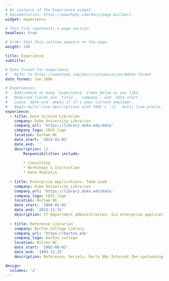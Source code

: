 ```yaml
---
# An instance of the Experience widget.
# Documentation: https://wowchemy.com/docs/page-builder/
widget: experience

# This file represents a page section.
headless: true

# Order that this section appears on the page.
weight: 140

title: Experience
subtitle:

# Date format for experience
#   Refer to https://wowchemy.com/docs/customization/#date-format
date_format: Jan 2006

# Experiences.
#   Add/remove as many `experience` items below as you like.
#   Required fields are `title`, `company`, and `date_start`.
#   Leave `date_end` empty if it's your current employer.
#   Begin multi-line descriptions with YAML's `|2-` multi-line prefix.
experience:
  - title: Data Science Librarian
    company: Duke University Libraries
    company_url: 'https://library.duke.edu/data'
    company_logo: CDVS_logo
    location: Durham NC
    date_start: '2013-01-01'
    date_end: ''
    description: |2-
        Responsibilities include:
        
        * Consulting
        * Workshops & Instruction
        * Data Analysis
        
  - title: Enterprise Applications, Team Lead
    company: Duke University Libraries
    company_url: 'https://library.duke.edu/data'
    company_logo: CDVS_logo
    location: Durham NC
    date_start: '1994-01-01'
    date_end: '2012-12-31'
    description: IT Department administration; ILS enterprise application mgt; Kuali OLE; Web team mgt; Web development; Gopher (protocol) site development (~ 1995); Reference librarian in the extinct _Public Documents and Maps_ Department 
    
  - title: Reference Librarian
    company: Barton College Library
    company_url: 'https://barton.edu'
    company_logo: barton_college
    location: Wilson NC
    date_start: '1992-08-01'
    date_end: '1993-12-25'
    description: Reference; Serials; Early 90s Internet Zen-spelunking

design:
  columns: '2'
---
```

